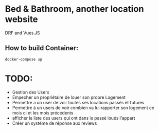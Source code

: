 # Bed & Bathroom, another location website

DRF and Vues.JS

## How to build Container:

```
docker-compose up
```


# TODO:
- Gestion des Users
- Empecher un propriétaire de louer son propre Logement
- Permettre a un user de voir toutes ses locations passés et futures
- Permettre à un users de voir combien va lui rapporter son logement ce mois ci et les mois précédents
- afficher la liste des users qui ont dans le passé loués l'appart
- Créer un système de réponse aux reviews
